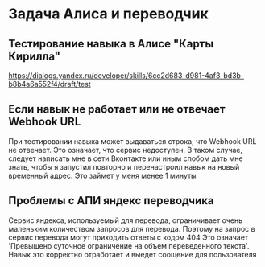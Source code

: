 # Задача Алиса и переводчик

## Тестирование навыка в Алисе "Карты Кирилла"
https://dialogs.yandex.ru/developer/skills/6cc2d683-d981-4af3-bd3b-b8b4a6a552f4/draft/test

## Если навык не работает или не отвечает Webhook URL
При тестировании навыка может выдаваться строка, что Webhook URL не отвечает. Это означает, что сервис недоступен.
В таком случае, следует написать мне в сети Вконтакте или иным спобом дать мне знать, чтобы я запустил повторно и перенастроил навык на новый временный адрес. Это займет у меня менее 1 минуты

## Проблемы с АПИ яндекс переводчика
Сервис яндекса, используемый для перевода, ограничивает очень маленьким количеством запросов для перевода. Поэтому на запрос в сервис перевода могут приходить ответы с кодом 404
Это означает 'Превышено суточное ограничение на объем переведенного текста'. Навык это корректно отработает и выедет соощение для пользователя 
